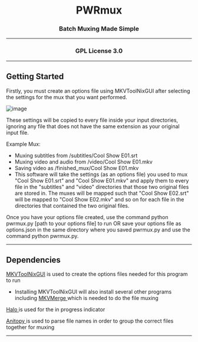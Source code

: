 <h1 align="center">PWRmux</h1>
<h3 align="center">Batch Muxing Made Simple</h3>    

---
<h3 align="center"> GPL License 3.0 </h3>

---
<h2 align="left"> Getting Started </h2>

Firstly, you must create an options file using MKVToolNixGUI after selecting the settings for the mux that you want performed.

![image](https://user-images.githubusercontent.com/33562543/116497625-d437d180-a875-11eb-9044-00271d0309e6.png)

These settings will be copied to every file inside your input directories, ignoring any file that does not have the same extension as your original input file. 

Example Mux:
<ul> 
    <li>Muxing subtitles from /subtitles/Cool Show E01.srt </li>
    <li>Muxing video and audio from /video/Cool Show E01.mkv </li>
    <li>Saving video as /finished_mux/Cool Show E01.mkv </li>
    <li>
    This software will take the settings (as an options file) you used to mux "Cool Show E01.srt" and "Cool Show E01.mkv" and apply them to every file in the "subtitles" and "video" directories that those two original files are stored in. The muxes will be mapped such that "Cool Show E02.srt" will be mapped to "Cool Show E02.mkv" and so on for each file in the directories that contained the two original files. 
    </li>
</ul>

Once you have your options file created, use the command python pwrmux.py [path to your options file] to run OR save your options file as options.json in the same directory where you saved pwrmux.py and use the command python pwrmux.py.

---

<h2 align="left"> Dependencies </h2>

<a href="https://mkvtoolnix.download/downloads.html"> MKVToolNixGUI</a> is used to create the options files needed for this program to run

<ul> <li> Installing MKVToolNixGUI will also install several other programs including <a href="https://mkvtoolnix.download/doc/mkvmerge.html"> MKVMerge </a> which is needed to do the file muxing</li> </ul>


<A href="https://pypi.org/project/halo/"> Halo </a> is used for the in progress indicator

<A href="https://pypi.org/project/anitopy/"> Anitopy </a> is used to parse file names in order to group the correct files together for muxing 

---

